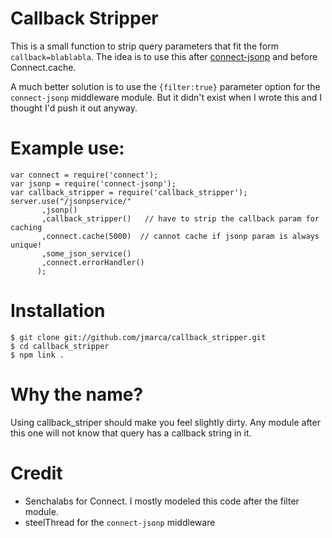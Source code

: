# Callback Stripper

This is a small function to strip query parameters that fit the form
`callback=blablabla`.  The idea is to use this after
[connect-jsonp](https://github.com/steelThread/connect-jsonp) and
before Connect.cache.  

A much better solution is to use the `{filter:true}` parameter option for the
`connect-jsonp` middleware module.  But it didn't exist when I wrote
this and I thought I'd push it out anyway.

# Example use:

    var connect = require('connect');
    var jsonp = require('connect-jsonp');
    var callback_stripper = require('callback_stripper');
    server.use("/jsonpservice/"
           ,jsonp()
           ,callback_stripper()   // have to strip the callback param for caching
           ,connect.cache(5000)  // cannot cache if jsonp param is always unique!
           ,some_json_service()
           ,connect.errorHandler()
          );


# Installation

    $ git clone git://github.com/jmarca/callback_stripper.git
    $ cd callback_stripper
    $ npm link .

# Why the name?

Using callback_striper should make you feel slightly dirty.  Any
module after this one will not know that query has a callback string
in it.

# Credit

- Senchalabs for Connect.  I mostly modeled this code after the filter module.
- steelThread for the `connect-jsonp` middleware
